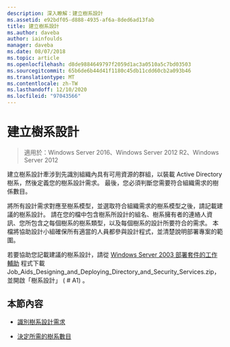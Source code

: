 ```yaml
---
description: 深入瞭解：建立樹系設計
ms.assetid: e92bdf05-d888-4935-af6a-8ded6ad13fab
title: 建立樹系設計
ms.author: daveba
author: iainfoulds
manager: daveba
ms.date: 08/07/2018
ms.topic: article
ms.openlocfilehash: d8de9884649797f2059d1ac3a0510a5c7bd03503
ms.sourcegitcommit: 65b6de6b44d41f1180c45db11cdd60cb2a093b46
ms.translationtype: MT
ms.contentlocale: zh-TW
ms.lasthandoff: 12/10/2020
ms.locfileid: "97043566"
---
```

# <a name="creating-a-forest-design"></a>建立樹系設計

> 適用於：Windows Server 2016、Windows Server 2012 R2、Windows Server 2012

建立樹系設計牽涉到先識別組織內具有可用資源的群組，以裝載 Active Directory 樹系，然後定義您的樹系設計需求。 最後，您必須判斷您需要符合組織需求的樹係數目。

將所有設計需求對應至樹系模型，並選取符合組織需求的樹系模型之後，請記載建議的樹系設計。 請在您的檔中包含樹系所設計的組名、樹系擁有者的連絡人資訊、您所包含之每個樹系的樹系類型，以及每個樹系的設計所要符合的需求。 本檔將協助設計小組確保所有適當的人員都參與設計程式，並清楚說明部署專案的範圍。

若要協助您記載建議的樹系設計，請從 [Windows Server 2003 部署套件的工作輔助](https://microsoft.com/download/details.aspx?id=9608) 程式下載 Job_Aids_Designing_and_Deploying_Directory_and_Security_Services.zip，並開啟「樹系設計」 ( # A1) 。

## <a name="in-this-section"></a>本節內容

- [識別樹系設計需求](../../ad-ds/plan/Identifying-Forest-Design-Requirements.md)

- [決定所需的樹系數目](../../ad-ds/plan/Determining-the-Number-of-Forests-Required.md)
